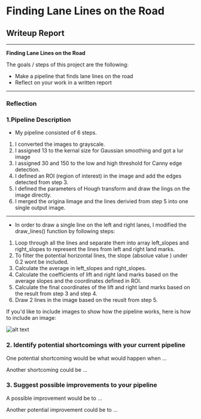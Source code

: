 # **Finding Lane Lines on the Road** 

## Writeup Report

---

**Finding Lane Lines on the Road**

The goals / steps of this project are the following:
* Make a pipeline that finds lane lines on the road
* Reflect on your work in a written report


[//]: # (Image References)

[image1]: ./test_images/solidWhiteCurve.jpg "solidWhiteCurve"
[image2]: ./test_images/whiteCarLaneSwitch.jpg "whiteCarLaneSwitch"
[image3]: ./test_images/solidWhiteRight.jpg "solidWhiteRight"
[image4]: ./test_images/solidYellowCurve.jpg "solidYellowCurve"
[image5]: ./test_images/solidYellowCurve2.jpg "solidYellowCurve2"
[image6]: ./test_images/solidYellowLeft.jpg "solidYellowLeft"

---

### Reflection

### 1.Pipeline Description

* My pipeline consisted of 6 steps. 

1. I converted the images to grayscale.
2. I assigned 13 to the kernal size for Gaussian smoothing and got a lur image
3. I assigned 30 and 150 to the low and high threshold for Canny edge detection.
4. I defined an ROI (region of interest) in the image and add the edges detected from step 3.
5. I defined the parameters of Hough transform and draw the lings on the image directly.
6. I merged the origina limage and the lines derivied from step 5 into one single output image.

---

* In order to draw a single line on the left and right lanes, I modified the draw_lines() function by following steps: 

1. Loop through all the lines and separate them into array left_slopes and right_slopes to represent the lines from left and right land marks.
2. To filter the potential horizontal lines, the slope (absolue value ) under 0.2 wont be included.
3. Calculate the average in left_slopes and right_slopes.
4. Calculate the coefficients of lift and right land marks based on the average slopes and the coordinates defined in ROI.
5. Calculate the final coordinates of the lift and right land marks based on the result from step 3 and step 4.
6. Draw 2 lines in the image based on the reuslt from step 5.


If you'd like to include images to show how the pipeline works, here is how to include an image: 

![alt text][image1]


### 2. Identify potential shortcomings with your current pipeline


One potential shortcoming would be what would happen when ... 

Another shortcoming could be ...


### 3. Suggest possible improvements to your pipeline

A possible improvement would be to ...

Another potential improvement could be to ...
